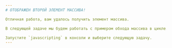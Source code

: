 ```yaml
---
# ОТОБРАЖЕН ВТОРОЙ ЭЛЕМЕНТ МАССИВА!

Отличная работа, вам удалось получить элемент массива.

В следующей задаче мы будем работать с примером обхода массива в цикле.

Запустите `javascripting` в консоли и выберите следующую задачу.
---
```


